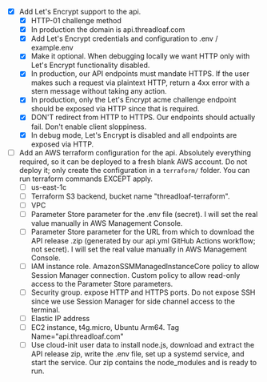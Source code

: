 - [x] Add Let's Encrypt support to the api.
    - [x] HTTP-01 challenge method
    - [x] In production the domain is api.threadloaf.com
    - [x] Add Let's Encrypt credentials and configuration to .env / example.env
    - [x] Make it optional. When debugging locally we want HTTP only with Let's Encrypt functionality disabled.
    - [x] In production, our API endpoints must mandate HTTPS. If the user makes such a request via plaintext HTTP, return a 4xx error with a stern message without taking any action.
    - [x] In production, only the Let's Encrypt acme challenge endpoint should be exposed via HTTP since that is required.
    - [x] DON'T redirect from HTTP to HTTPS. Our endpoints should actually fail. Don't enable client sloppiness.
    - [x] In debug mode, Let's Encrypt is disabled and all endpoints are exposed via HTTP.
- [ ] Add an AWS terraform configuration for the api. Absolutely everything required, so it can be deployed to a fresh blank AWS account. Do not deploy it; only create the configuration in a `terraform/` folder. You can run terraform commands EXCEPT apply. 
    - [ ] us-east-1c
    - [ ] Terraform S3 backend, bucket name "threadloaf-terraform".
    - [ ] VPC
    - [ ] Parameter Store parameter for the .env file (secret). I will set the real value manually in AWS Management Console.
    - [ ] Parameter Store parameter for the URL from which to download the API release .zip (generated by our api.yml GitHub Actions workflow; not secret). I will set the real value manually in AWS Management Console.
    - [ ] IAM instance role. AmazonSSMManagedInstanceCore policy to allow Session Manager connection. Custom policy to allow read-only access to the Parameter Store parameters.
    - [ ] Security group. expose HTTP and HTTPS ports. Do not expose SSH since we use Session Manager for side channel access to the terminal.
    - [ ] Elastic IP address
    - [ ] EC2 instance, t4g.micro, Ubuntu Arm64. Tag Name="api.threadloaf.com"
    - [ ] Use cloud-init user data to install node.js, download and extract the API release zip, write the .env file, set up a systemd service, and start the service. Our zip contains the node_modules and is ready to run.
